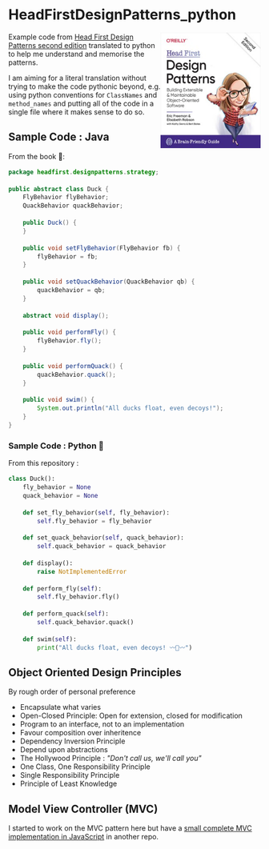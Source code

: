 # HeadFirstDesignPatterns_python

<img src="images\learning.oreilly.jpg" alt="Head First Design Patterns Second Edition" width="200" align="right">Example code from [Head First Design Patterns second edition](https://www.wickedlysmart.com/head-first-design-patterns/) translated to python to help me understand and memorise the patterns.  

I am aiming for a literal translation without trying to make the code pythonic beyond, e.g. using python conventions for `ClassNames` and `method_names` and putting all of the code in a single file where it makes sense to do so.

## Sample Code : Java

From the book 📖:
 
```java
package headfirst.designpatterns.strategy;

public abstract class Duck {
    FlyBehavior flyBehavior;
    QuackBehavior quackBehavior;

    public Duck() {
    }

    public void setFlyBehavior(FlyBehavior fb) {
        flyBehavior = fb;
    }

    public void setQuackBehavior(QuackBehavior qb) {
        quackBehavior = qb;
    }

    abstract void display();

    public void performFly() {
        flyBehavior.fly();
    }

    public void performQuack() {
        quackBehavior.quack();
    }

    public void swim() {
        System.out.println("All ducks float, even decoys!");
    }
}
```

### Sample Code : Python 🐍

From this repository :

```python
class Duck():
    fly_behavior = None
    quack_behavior = None

    def set_fly_behavior(self, fly_behavior):
        self.fly_behavior = fly_behavior

    def set_quack_behavior(self, quack_behavior):
        self.quack_behavior = quack_behavior

    def display():
        raise NotImplementedError

    def perform_fly(self):
        self.fly_behavior.fly()

    def perform_quack(self):
        self.quack_behavior.quack()

    def swim(self):
        print("All ducks float, even decoys! 〰🦆〰")
```

## Object Oriented Design Principles

By rough order of personal preference

- Encapsulate what varies
- Open-Closed Principle: Open for extension, closed for modification
- Program to an interface, not to an implementation
- Favour composition over inheritence
- Dependency Inversion Principle
- Depend upon abstractions
- The Hollywood Principle : _"Don't call us, we'll call you"_
- One Class, One Responsibility Principle
- Single Responsibility Principle
- Principle of Least Knowledge

## Model View Controller (MVC)

I started to work on the MVC pattern here but have a [small complete MVC implementation in JavaScript](https://github.com/dancergraham/HeadFirstJs/blob/master/battleship2D.js) in another repo. 
